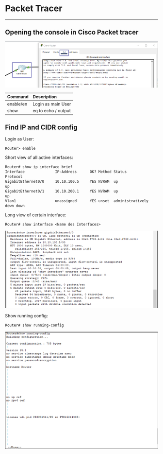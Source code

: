 # Packet Tracer

---
## Opening the console in Cisco Packet tracer

![cisco_console](./images/cisco_Router_Console1.png)

| Command   | Description         |
|:----------|:--------------------|
| enable/en | Login as main User  |
| show      | eq to echo / output |

## Find IP and CIDR config

Login as User:
```
Router> enable
```
Short view of all active interfaces:
```
Router# show ip interface brief
Interface              IP-Address      OK? Method Status                Protocol 
GigabitEthernet0/0     10.10.100.5     YES NVRAM  up                    up 
GigabitEthernet0/1     10.10.200.1     YES NVRAM  up                    up 
Vlan1                  unassigned      YES unset  administratively down down
```
Long view of certain interface:
```
Router# show interface <Name des Interfaces>
```
![show_interface](./images/cisco_Router_Console_interfaces.png)

Show running config:
```
Router# show running-config
```
![show_running-config](./images/cisco_Router_Console_Running_Config.png)



